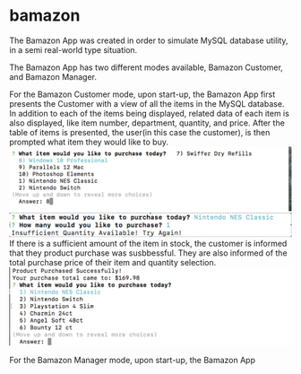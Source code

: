 # bamazon

The Bamazon App was created in order to simulate MySQL database utility, in a semi real-world type situation. 

The Bamazon App has two different modes available, Bamazon Customer, and Bamazon Manager.

For the Bamazon Customer mode, upon start-up, the Bamazon App first presents the Customer with a view of all the items in the MySQL database. 
In addition to each of the items being displayed, related data of each item is also displayed, like item number, department, quantity, and price. After the table of items is presented, the user(in this case the customer), is then prompted what item they would like to buy. 
![Image of Customer View `](/images/ScreenShot1.png)
After Selecting an item, and hitting the enter key, the user is then prompted as to how many of that item they would like to purchase. 
![Image of Customer View `](/images/ScreenShot2.png)
![Image of Customer View `](/images/ScreenShot3.png)
Once the user enters a value and hits the enter key, they then receive a message. If there was not enough of that item in stock to fulfill the customer order, the customer is informed that there is insufficient quantity available for that operation, and that they should try again.
 ![Image of Customer View `](/images/ScreenShot4.png)
If there is a sufficient amount of the item in stock, the customer is informed that they product purchase was susbbessful. They are also informed of the total purchase price of their item and quantity selection.
![Image of Customer View `](/images/ScreenShot5.png)
Once the transaction is complete, the Customer will then be redirected and greeted with the screen prompting them once again about what item they would like to purchase.
![Image of Customer View `](/images/ScreenShot6.png)


For the Bamazon Manager mode, upon start-up, the Bamazon App